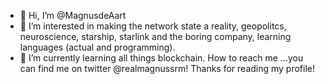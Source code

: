 - 👋 Hi, I’m @MagnusdeAart
- 👀 I’m interested in making the network state a reality, geopolitcs, neuroscience, starship, starlink and the boring company, learning languages (actual and programming).
- 🌱 I’m currently learning all things blockchain.
How to reach me ...you can find me on twitter @realmagnussrm! Thanks for reading my profile!

<!---
MagnusdeAart/MagnusdeAart is a ✨ special ✨ repository because its `README.md` (this file) appears on your GitHub profile.
You can click the Preview link to take a look at your changes.
--->
